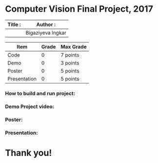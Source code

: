 # Computer Vision Final Project, 2017

| Title :                        |  Author :          |
| ------------------------------ | ------------------ |
|                                |  Bigaziyeva Ingkar |



| Item          | Grade | Max Grade  |
| ------------- | ----- | ---------- |
| Code          | 0     | 7 points   |
| Demo          | 0     | 3 points   |
| Poster        | 0     | 5 points   |
| Presentation  | 0     | 5 points   |


### How to build and run project:


### Demo Project video:


### Poster:


### Presentation:


# Thank you!
